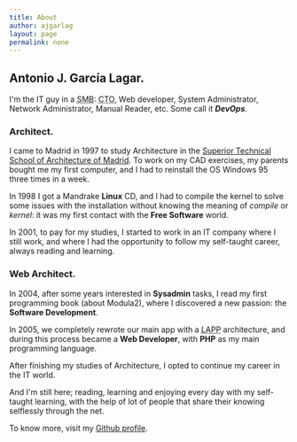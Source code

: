 ```yaml
---
title: About
author: ajgarlag
layout: page
permalink: none
---
```

## Antonio J. García Lagar.

I'm the IT guy in a <abbr title="Small and Medium-sized Business">SMB</abbr>: <abbr title="Chief Technology Officer">CTO</abbr>, Web developer, System Administrator, Network Administrator, Manual Reader, etc. Some call it ***DevOps***.

### Architect.

I came to Madrid in 1997 to study Architecture in the [Superior Technical School of Architecture of Madrid](http://etsamadrid.aq.upm.es). To work on my CAD exercises, my parents bought me my first computer, and I had to reinstall the OS Windows 95 three times in a week.

In 1998 I got a Mandrake **Linux** CD, and I had to compile the kernel to solve some issues with the installation without knowing the meaning of *compile* or *kernel*: it was my first contact with the **Free Software** world.

In 2001, to pay for my studies, I started to work in an IT company where I still work, and where I had the opportunity to follow my self-taught career, always reading and learning.

### Web Architect.
In 2004, after some years interested in **Sysadmin** tasks, I read my first programming book (about Modula2), where I discovered a new passion: the **Software Development**.

In 2005, we completely rewrote our main app with a <abbr title="Linux, Apache, PostgreSQL, PHP">LAPP</abbr> architecture, and during this process became a **Web Developer**, with **PHP** as my main programming language.

After finishing my studies of Architecture, I opted to continue my career in the IT world.

And I'm still here; reading, learning and enjoying every day with my self-taught learning, with the help of lot of people that share their knowing selflessly through the net.

To know more, visit my [Github profile](https://github.com/ajgarlag).